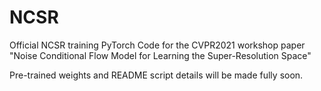 # NCSR

Official NCSR training PyTorch Code for the CVPR2021 workshop paper "Noise Conditional Flow Model for Learning the Super-Resolution Space" 

Pre-trained weights and README script details will be made fully soon.
